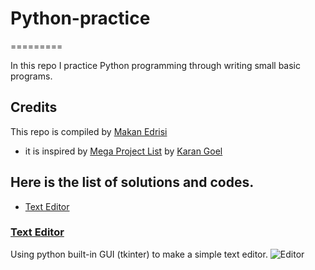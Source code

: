 # Python-practice
=========

In this repo I practice Python programming through writing small basic programs.

## Credits



This repo is compiled by [Makan Edrisi](https://github.com/makannew)
- it is inspired by [Mega Project List](https://github.com/karan/Projects/#mega-project-list) by [Karan Goel](https://github.com/karan)

## Here is the list of solutions and codes.
- [Text Editor](https://github.com/makannew/Python-practice/blob/master/README.md#Text-Editor)


### [Text Editor](https://github.com/makannew/Python-practice/blob/master/text_editor.py)
Using python built-in GUI (tkinter) to make a simple text editor.
![Editor](\image\text_editor.jpg)
